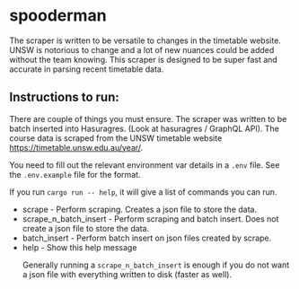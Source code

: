 # spooderman

The scraper is written to be versatile to changes in the timetable website.
UNSW is notorious to change and a lot of new nuances could be added without the team
knowing. This scraper is designed to be super fast and accurate in parsing recent timetable data.

## Instructions to run:

There are couple of things you must ensure.
The scraper was written to be batch inserted into Hasuragres. (Look at hasuragres / GraphQL API).
The course data is scraped from the UNSW timetable website https://timetable.unsw.edu.au/year/.

You need to fill out the relevant environment var details in a `.env` file. See the `.env.example` file for the format.

If you run `cargo run -- help`, it will give a list of commands you can run.
<br/>

<ul>
<li > scrape - Perform scraping. Creates a json file to store the data.</ li> 
<li > scrape_n_batch_insert - Perform scraping and batch insert. Does not create a json file to store the data.
<li> batch_insert - Perform batch insert on json files created by scrape.</ li> 
<li > help - Show this help message </ li> 
</ ul>

Generally running a `scrape_n_batch_insert` is enough if you do not want a json file with everything written to disk (faster as well).
